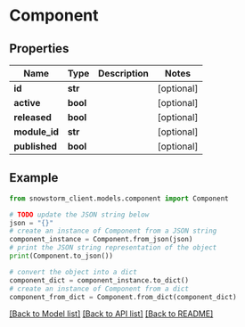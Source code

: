 # Component


## Properties

Name | Type | Description | Notes
------------ | ------------- | ------------- | -------------
**id** | **str** |  | [optional] 
**active** | **bool** |  | [optional] 
**released** | **bool** |  | [optional] 
**module_id** | **str** |  | [optional] 
**published** | **bool** |  | [optional] 

## Example

```python
from snowstorm_client.models.component import Component

# TODO update the JSON string below
json = "{}"
# create an instance of Component from a JSON string
component_instance = Component.from_json(json)
# print the JSON string representation of the object
print(Component.to_json())

# convert the object into a dict
component_dict = component_instance.to_dict()
# create an instance of Component from a dict
component_from_dict = Component.from_dict(component_dict)
```
[[Back to Model list]](../README.md#documentation-for-models) [[Back to API list]](../README.md#documentation-for-api-endpoints) [[Back to README]](../README.md)


